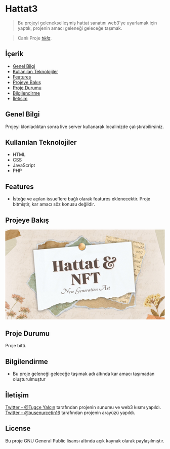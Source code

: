 # Hattat3

> Bu projeyi gelenekselleşmiş hattat sanatını web3'ye uyarlamak için yaptık, projenin amacı geleneği geleceğe taşımak.

> Canlı Proje [_tıkla_](https://hattat3.vercel.app/#about).

## İçerik
* [Genel Bilgi](#general-information)
* [Kullanılan Teknolojiler](#technologies-used)
* [Features](#features)
* [Projeye Bakış](#screenshots)
* [Proje Durumu](#project-status)
* [Bilgilendirme](#acknowledgements)
* [İletişim](#contact)


## Genel Bilgi
Projeyi klonladıktan sonra live server kullanarak localinizde çalıştırabilirsiniz.

## Kullanılan Teknolojiler
- HTML
- CSS
- JavaScript
- PHP


## Features
- İsteğe ve açılan issue'lere bağlı olarak features eklenecektir. Proje bitmiştir, kar amacı söz konusu değildir.


## Projeye Bakış
![Bakış](images/index.jpg)


## Proje Durumu
Proje bitti.


## Bilgilendirme
- Bu proje geleneği geleceğe taşımak adı altında kar amacı taşımadan oluşturulmuştur


## İletişim
[Twitter - @Tugçe Yalçın](https://twitter.com/0phoenix_) tarafından projenin sunumu ve web3 kısmı yapıldı.
[Twitter - @busenurcetin16](https://twitter.com/busenurcetin16) tarafından projenin arayüzü yapıldı.


## License 
Bu proje GNU General Public lisansı altında açık kaynak olarak paylaşılmıştır.
